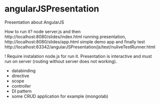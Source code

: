 angularJSPresentation
======================

Presentation about AngularJS

 How to run it? node server.js and then http://localhost:8080/slides/index.html running presentation, http://localhost:8080/slides/app.html simple demo app and finally test http://localhost:63342/angularJSPresentation/js/test/nuliveTestRunner.html

 ! Require instalation node.js for run it. Presentation is interactive and must run on server (routing without server does not working).

- databinding
- directive
- scope 
- controller
- DI pattern
- some CRUD application for example (mongolab)